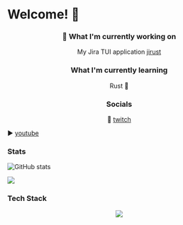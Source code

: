 # Welcome! 👋
<h3 align="center">🔭 What I'm currently working on </h3>
<p align="center">
  My Jira TUI application
  <a href url="https://github.com/moali87/jirust">jirust</a>
</p>

<h3 align="center">What I'm currently learning </h3>
<p align="center">Rust 🦀</p>

<h3 align="center"> Socials </h3>
<p align="center">
  🎥
  <a href url="https://www.twitch.tv/mo_ali141">twitch</a>
  
  ▶️ 
  <a href url="https://www.youtube.com/@codingmeltdown">youtube</a>
</p>

### Stats
![GitHub stats](https://github-readme-stats.vercel.app/api?username=moali87&show_icons=true&theme=radical)

<img src="https://github-readme-stats.vercel.app/api/top-langs/?username=moali87&hide=[python]&&theme=dark#gh-dark-mode-only&show_icons=true"/>

### Tech Stack
<p align="center">
  <a href="https://skillicons.dev">
    <img src="https://skillicons.dev/icons?i=aws,bash,cloudflare,firebase,gcp,git,github,githubactions,gitlab,go,grafana,js,jest,jquery,kubernetes,linux,mysql,neovim,vim,postgres,postman,py,ruby,rust,ts" />
  </a>
</p>


<!--
**moali87/moali87** is a ✨ _special_ ✨ repository because its `README.md` (this file) appears on your GitHub profile.

Here are some ideas to get you started:

- 🔭 I’m currently working on ...
- 🌱 I’m currently learning ...
- 👯 I’m looking to collaborate on ...
- 🤔 I’m looking for help with ...
- 💬 Ask me about ...
- 📫 How to reach me: ...
- 😄 Pronouns: ...
- ⚡ Fun fact: ...
-->
